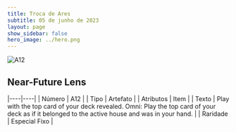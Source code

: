 ```yaml
---
title: Troca de Ares
subtitle: 05 de junho de 2023
layout: page
show_sidebar: false
hero_image: ../hero.png
---
```


![A12](https://mastervault-storage-prod.s3.amazonaws.com/media/card_front/en/453_A12_d3bd377816b3_en.png)

## Near-Future Lens

|----|----|
| Número | A12 |
| Tipo | Artefato |
| Atributos | Item |
| Texto | Play with the top card of your deck revealed. Omni: Play the top card of your deck as if it belonged to the active house and was in your hand. |
| Raridade | Especial Fixo |
